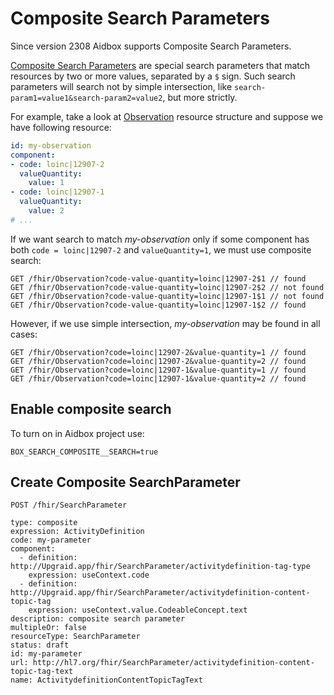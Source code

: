 # Composite Search Parameters

Since version 2308 Aidbox supports Composite Search Parameters.

[Composite Search Parameters](https://www.hl7.org/fhir/search.html#composite) are special search parameters that match resources by two or more values, separated by a `$` sign. Such search parameters will search not by simple intersection, like `search-param1=value1&search-param2=value2`, but more strictly.

For example, take a look at [Observation](https://www.hl7.org/fhir/observation.html) resource structure and suppose we have following resource:

```yaml
id: my-observation
component:
- code: loinc|12907-2
  valueQuantity: 
    value: 1
- code: loinc|12907-1
  valueQuantity: 
    value: 2
# ...
```

If we want search to match _my-observation_ only if some component has both `code = loinc|12907-2` and `valueQuantity=1`, we must use composite search:

```
GET /fhir/Observation?code-value-quantity=loinc|12907-2$1 // found
GET /fhir/Observation?code-value-quantity=loinc|12907-2$2 // not found
GET /fhir/Observation?code-value-quantity=loinc|12907-1$1 // not found
GET /fhir/Observation?code-value-quantity=loinc|12907-1$2 // found
```

However, if we use simple intersection, _my-observation_ may be found in all cases:

```
GET /fhir/Observation?code=loinc|12907-2&value-quantity=1 // found
GET /fhir/Observation?code=loinc|12907-2&value-quantity=2 // found
GET /fhir/Observation?code=loinc|12907-1&value-quantity=1 // found
GET /fhir/Observation?code=loinc|12907-1&value-quantity=2 // found
```

## Enable composite search

To turn on in Aidbox project use:

```
BOX_SEARCH_COMPOSITE__SEARCH=true
```

## Create Composite SearchParameter

```
POST /fhir/SearchParameter 

type: composite
expression: ActivityDefinition
code: my-parameter
component:
  - definition: http://Upgraid.app/fhir/SearchParameter/activitydefinition-tag-type
    expression: useContext.code
  - definition: http://Upgraid.app/fhir/SearchParameter/activitydefinition-content-topic-tag
    expression: useContext.value.CodeableConcept.text
description: composite search parameter
multipleOr: false
resourceType: SearchParameter
status: draft
id: my-parameter
url: http://hl7.org/fhir/SearchParameter/activitydefinition-content-topic-tag-text
name: ActivitydefinitionContentTopicTagText
```
